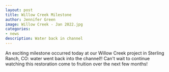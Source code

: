 ```yaml
---
layout: post
title: Willow Creek Milestone
author: Jennifer Green
image: Willow Creek - Jan 2022.jpg
categories:
- news
description: Water back in channel
---
```


An exciting milestone occurred today at our Willow Creek project in Sterling Ranch, CO: water went back into the channel!! Can't wait to continue watching this restoration come to fruition over the next few months!
